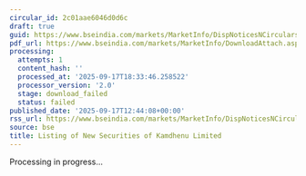```yaml
---
circular_id: 2c01aae6046d0d6c
draft: true
guid: https://www.bseindia.com/markets/MarketInfo/DispNoticesNCirculars.aspx?Noticeid={819CB8BE-C778-4C4B-ADE7-C3AFAE2C7CC0}&noticeno=20250917-39&dt=09/17/2025&icount=39&totcount=57&flag=0
pdf_url: https://www.bseindia.com/markets/MarketInfo/DownloadAttach.aspx?id=20250917-39&attachedId=
processing:
  attempts: 1
  content_hash: ''
  processed_at: '2025-09-17T18:33:46.258522'
  processor_version: '2.0'
  stage: download_failed
  status: failed
published_date: '2025-09-17T12:44:08+00:00'
rss_url: https://www.bseindia.com/markets/MarketInfo/DispNoticesNCirculars.aspx?Noticeid={819CB8BE-C778-4C4B-ADE7-C3AFAE2C7CC0}&noticeno=20250917-39&dt=09/17/2025&icount=39&totcount=57&flag=0
source: bse
title: Listing of New Securities of Kamdhenu Limited
---
```


Processing in progress...